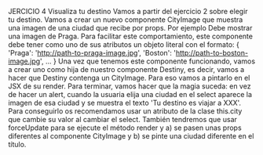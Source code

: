 JERCICIO 4
Visualiza tu destino
Vamos a partir del ejercicio 2 sobre elegir tu destino. Vamos a crear un nuevo componente CityImage que muestra una imagen de una ciudad que recibe por props. Por ejemplo
<CityImage city="Praga" />
Debe mostrar una imagen de Praga. Para facilitar este comportamiento, este componente debe tener como uno de sus atributos un objeto literal con el formato:
{
  'Praga': 'http://path-to-praga-image.jpg',
  'Boston': 'http://path-to-boston-image.jpg',
  ...
}
Una vez que tenemos este componente funcionando, vamos a crear uno como hija de nuestro componente Destiny, es decir, vamos a hacer que Destiny contenga un CityImage. Para eso vamos a pintarlo en el JSX de su render.
Para terminar, vamos hacer que la magia suceda: en vez de hacer un alert, cuando la usuaria elija una ciudad en el select aparece la imagen de esa ciudad y se muestra el texto 'Tu destino es viajar a XXX'. Para conseguirlo os recomendamos usar un atributo de la clase this.city que cambie su valor al cambiar el select. También tendremos que usar forceUpdate para se ejecute el método render y a) se pasen unas props diferentes al componente CityImage y b) se pinte una ciudad diferente en el título.
